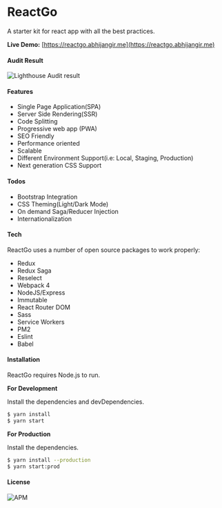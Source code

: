 # ReactGo
A starter kit for react app with all the best practices.

**Live Demo:** [https://reactgo.abhijangir.me](https://reactgo.abhijangir.me)
#### Audit Result


![Lighthouse Audit result](https://i.imgur.com/YAYYMwh.png)

#### Features
  - Single Page Application(SPA)
  - Server Side Rendering(SSR)
  - Code Splitting
  - Progressive web app (PWA)
  - SEO Friendly
  - Performance oriented
  - Scalable
  - Different Environment Support(i.e: Local, Staging, Production)
  - Next generation CSS Support
#### Todos
- Bootstrap Integration
- CSS Theming(Light/Dark Mode)
- On demand Saga/Reducer Injection
- Internationalization

#### Tech 
ReactGo uses a number of open source packages to work properly:
- Redux
- Redux Saga
- Reselect
- Webpack 4
- NodeJS/Express
- Immutable
- React Router DOM
- Sass
- Service Workers
- PM2
- Eslint
- Babel
#### Installation
ReactGo requires Node.js to run.

**For Development**

Install the dependencies and devDependencies.
```sh
$ yarn install
$ yarn start
```
**For Production**

Install the dependencies.
```sh
$ yarn install --production
$ yarn start:prod
```
#### License
![APM](https://img.shields.io/apm/l/react?label=License)
